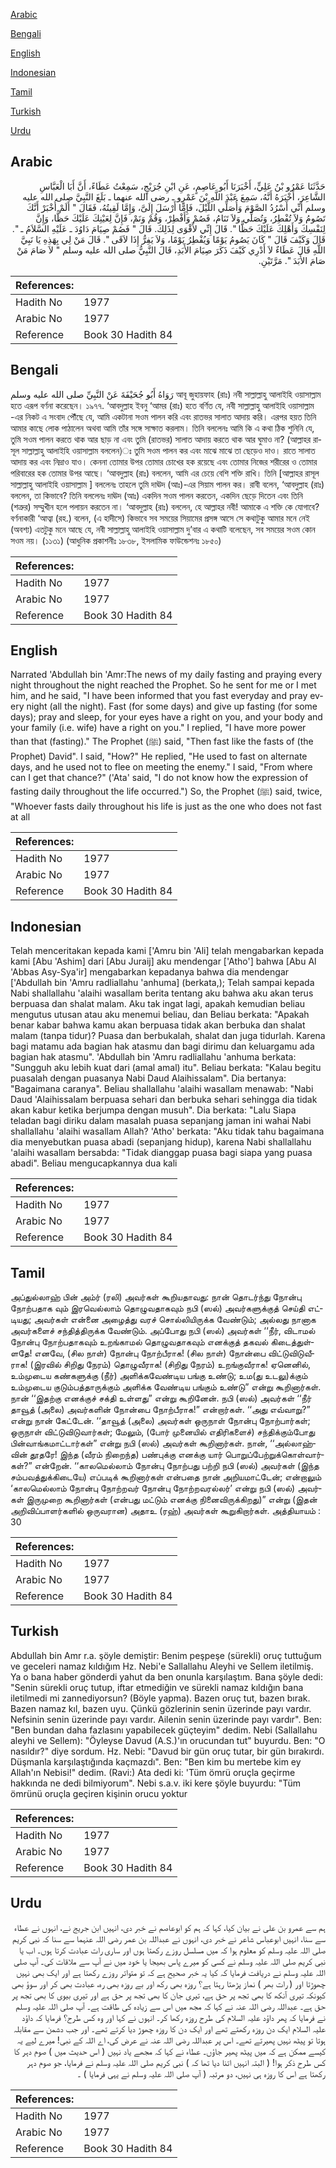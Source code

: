 [Arabic](#arabic)

[Bengali](#bengali)

[English](#english)

[Indonesian](#indonesian)

[Tamil](#tamil)

[Turkish](#turkish)

[Urdu](#urdu)

## Arabic


<div dir="rtl" lang="ar" style={{fontSize:'larger',backgroundColor:'#f8f9fa',padding:20}}>
حَدَّثَنَا عَمْرُو بْنُ عَلِيٍّ، أَخْبَرَنَا أَبُو عَاصِمٍ، عَنِ ابْنِ جُرَيْجٍ، سَمِعْتُ عَطَاءً، أَنَّ أَبَا الْعَبَّاسِ الشَّاعِرَ، أَخْبَرَهُ أَنَّهُ، سَمِعَ عَبْدَ اللَّهِ بْنَ عَمْرٍو ـ رضى الله عنهما ـ بَلَغَ النَّبِيَّ صلى الله عليه وسلم أَنِّي أَسْرُدُ الصَّوْمَ وَأُصَلِّي اللَّيْلَ، فَإِمَّا أَرْسَلَ إِلَىَّ، وَإِمَّا لَقِيتُهُ، فَقَالَ ‏"‏ أَلَمْ أُخْبَرْ أَنَّكَ تَصُومُ وَلاَ تُفْطِرُ، وَتُصَلِّي وَلاَ تَنَامُ، فَصُمْ وَأَفْطِرْ، وَقُمْ وَنَمْ، فَإِنَّ لِعَيْنِكَ عَلَيْكَ حَظًّا، وَإِنَّ لِنَفْسِكَ وَأَهْلِكَ عَلَيْكَ حَظًّا ‏"‏‏.‏ قَالَ إِنِّي لأَقْوَى لِذَلِكَ‏.‏ قَالَ ‏"‏ فَصُمْ صِيَامَ دَاوُدَ ـ عَلَيْهِ السَّلاَمُ ـ ‏"‏‏.‏ قَالَ وَكَيْفَ قَالَ ‏"‏ كَانَ يَصُومُ يَوْمًا وَيُفْطِرُ يَوْمًا، وَلاَ يَفِرُّ إِذَا لاَقَى ‏"‏‏.‏ قَالَ مَنْ لِي بِهَذِهِ يَا نَبِيَّ اللَّهِ قَالَ عَطَاءٌ لاَ أَدْرِي كَيْفَ ذَكَرَ صِيَامَ الأَبَدِ، قَالَ النَّبِيُّ صلى الله عليه وسلم ‏"‏ لاَ صَامَ مَنْ صَامَ الأَبَدَ ‏"‏‏.‏ مَرَّتَيْنِ‏.‏
</div>
<div style={{backgroundColor:'#f8f9fa',padding:20, marginBottom: 10}}><table> <thead> <tr> <th>References:</th> <th></th> </tr> </thead> <tbody><tr><td>Hadith No</td><td>1977</td></tr><tr><td>Arabic No</td><td>1977</td></tr><tr><td>Reference</td><td>Book 30 Hadith 84</td></tr></tbody></table></div>

## Bengali


<div dir="ltr" lang="bn" style={{fontSize:'larger',backgroundColor:'#f8f9fa',padding:20}}>
رَوَاهُ أَبُو جُحَيْفَةَ عَنْ النَّبِيِّ صلى الله عليه وسلم আবূ জুহায়ফাহ (রাঃ) নবী সাল্লাল্লাহু আলাইহি ওয়াসাল্লাম হতে এরূপ বর্ণনা করেছেন। ১৯৭৭. ‘আবদুল্লাহ ইবনু ‘আমর (রাঃ) হতে বর্ণিত যে, নবী সাল্লাল্লাহু আলাইহি ওয়াসাল্লাম -এর নিকট এ সংবাদ পৌঁছে যে, আমি একটানা সওম পালন করি এবং রাতভর সালাত আদায় করি। এরপর হয়ত তিনি আমার কাছে লোক পাঠালেন অথবা আমি তাঁর সঙ্গে সাক্ষাত করলাম। তিনি বললেনঃ আমি কি এ কথা ঠিক শুনিনি যে, তুমি সওম পালন করতে থাক আর ছাড় না এবং তুমি (রাতভর) সালাত আদায় করতে থাক আর ঘুমাও না? (আল্লাহর রাসূল সাল্লাল্লাহু আলাইহি ওয়াসাল্লাম বললেন)ঃ তুমি সওম পালন কর এবং মাঝে মাঝে তা ছেড়েও দাও। রাতে সালাত আদায় কর এবং নিদ্রাও যাও। কেননা তোমার উপর তোমার চোখের হক রয়েছে এবং তোমার নিজের শরীরের ও তোমার পরিবারের হক তোমার উপর আছে। ‘আবদুল্লাহ (রাঃ) বললেন, আমি এর চেয়ে বেশি শক্তি রাখি। তিনি [আল্লাহর রাসূল সাল্লাল্লাহু আলাইহি ওয়াসাল্লাম ] বললেনঃ তাহলে তুমি দাঊদ (আঃ)-এর সিয়াম পালন কর। রাবী বলেন, ‘আবদুল্লাহ (রাঃ) বললেন, তা কিভাবে? তিনি বললেনঃ দাঊদ (আঃ) একদিন সওম পালন করতেন, একদিন ছেড়ে দিতেন এবং তিনি (শত্রুর) সম্মুখীন হলে পলায়ন করতেন না। ‘আবদুল্লাহ (রাঃ) বললেন, হে আল্লাহর নবী! আমাকে এ শক্তি কে যোগাবে? বর্ণনাকারী ‘আত্বা (রহ.) বলেন, (এ হাদীসে) কিভাবে সব সময়ের সিয়ামের প্রসঙ্গ আসে সে কথাটুকু আমার মনে নেই (অবশ্য) এতটুকু মনে আছে যে, নবী সাল্লাল্লাহু আলাইহি ওয়াসাল্লাম দু’বার এ কথাটি বলেছেন, সব সময়ের সওম কোন সওম নয়। (১১৩১) (আধুনিক প্রকাশনীঃ ১৮৩৮, ইসলামিক ফাউন্ডেশনঃ ১৮৫০)
</div>
<div style={{backgroundColor:'#f8f9fa',padding:20, marginBottom: 10}}><table> <thead> <tr> <th>References:</th> <th></th> </tr> </thead> <tbody><tr><td>Hadith No</td><td>1977</td></tr><tr><td>Arabic No</td><td>1977</td></tr><tr><td>Reference</td><td>Book 30 Hadith 84</td></tr></tbody></table></div>

## English


<div dir="ltr" lang="en" style={{fontSize:'larger',backgroundColor:'#f8f9fa',padding:20}}>
Narrated 'Abdullah bin 'Amr:The news of my daily fasting and praying every night throughout the night reached the Prophet. So he sent for me or I met him, and he said, "I have been informed that you fast everyday and pray every night (all the night). Fast (for some days) and give up fasting (for some days); pray and sleep, for your eyes have a right on you, and your body and your family (i.e. wife) have a right on you." I replied, "I have more power than that (fasting)." The Prophet (ﷺ) said, "Then fast like the fasts of (the Prophet) David". I said, "How?" He replied, "He used to fast on alternate days, and he used not to flee on meeting the enemy." I said, "From where can I get that chance?" ('Ata' said, "I do not know how the expression of fasting daily throughout the life occurred.") So, the Prophet (ﷺ) said, twice, "Whoever fasts daily throughout his life is just as the one who does not fast at all
</div>
<div style={{backgroundColor:'#f8f9fa',padding:20, marginBottom: 10}}><table> <thead> <tr> <th>References:</th> <th></th> </tr> </thead> <tbody><tr><td>Hadith No</td><td>1977</td></tr><tr><td>Arabic No</td><td>1977</td></tr><tr><td>Reference</td><td>Book 30 Hadith 84</td></tr></tbody></table></div>

## Indonesian


<div dir="ltr" lang="id" style={{fontSize:'larger',backgroundColor:'#f8f9fa',padding:20}}>
Telah menceritakan kepada kami ['Amru bin 'Ali] telah mengabarkan kepada kami [Abu 'Ashim] dari [Abu Juraij] aku mendengar ['Atho'] bahwa [Abu Al 'Abbas Asy-Sya'ir] mengabarkan kepadanya bahwa dia mendengar ['Abdullah bin 'Amru radliallahu 'anhuma] (berkata,); Telah sampai kepada Nabi shallallahu 'alaihi wasallam berita tentang aku bahwa aku akan terus berpuasa dan shalat malam. Aku tak ingat lagi, apakah kemudian beliau mengutus utusan atau aku menemui beliau, dan Beliau berkata: "Apakah benar kabar bahwa kamu akan berpuasa tidak akan berbuka dan shalat malam (tanpa tidur)? Puasa dan berbukalah, shalat dan juga tidurlah. Karena bagi matamu ada bagian hak atasmu dan bagi dirimu dan keluargamu ada bagian hak atasmu". 'Abdullah bin 'Amru radliallahu 'anhuma berkata: "Sungguh aku lebih kuat dari (amal amal) itu". Beliau berkata: "Kalau begitu puasalah dengan puasanya Nabi Daud Alaihissalam". Dia bertanya: "Bagaimana caranya". Beliau shallallahu 'alaihi wasallam menawab: "Nabi Daud 'Alaihissalam berpuasa sehari dan berbuka sehari sehingga dia tidak akan kabur ketika berjumpa dengan musuh". Dia berkata: "Lalu Siapa teladan bagi diriku dalam masalah puasa sepanjang jaman ini wahai Nabi shallallahu 'alaihi wasallam Allah? 'Atho' berkata: "Aku tidak tahu bagaimana dia menyebutkan puasa abadi (sepanjang hidup), karena Nabi shallallahu 'alaihi wasallam bersabda: "Tidak dianggap puasa bagi siapa yang puasa abadi". Beliau mengucapkannya dua kali
</div>
<div style={{backgroundColor:'#f8f9fa',padding:20, marginBottom: 10}}><table> <thead> <tr> <th>References:</th> <th></th> </tr> </thead> <tbody><tr><td>Hadith No</td><td>1977</td></tr><tr><td>Arabic No</td><td>1977</td></tr><tr><td>Reference</td><td>Book 30 Hadith 84</td></tr></tbody></table></div>

## Tamil


<div dir="ltr" lang="ta" style={{fontSize:'larger',backgroundColor:'#f8f9fa',padding:20}}>
அப்துல்லாஹ் பின் அம்ர் (ரலி) அவர்கள் கூறியதாவது: நான் தொடர்ந்து நோன்பு நோற்பதாக வும் இரவெல்லாம் தொழுவதாகவும் நபி (ஸல்) அவர்களுக்குத் செய்தி எட்டியது; அவர்கள் என்னை அழைத்து வரச் சொல்லியிருக்க வேண்டும்; அல்லது நானாக அவர்களைச் சந்தித்திருக்க வேண்டும். அப்போது நபி (ஸல்) அவர்கள் ‘‘நீர், விடாமல் நோன்பு நோற்பதாகவும் உறங்காமல் தொழுவதாகவும் எனக்குத் தகவல் கிடைத்துள்ளதே! எனவே, (சில நாள்) நோன்பு நோற்பீராக! (சில நாள்) நோன்பை விட்டுவிடுவீராக! (இரவில் சிறிது நேரம்) தொழுவீராக! (சிறிது நேரம்) உறங்குவீராக! ஏனெனில், உம்முடைய கண்களுக்கு (நீர்) அளிக்கவேண்டிய பங்கு உண்டு; உம(து உடலு)க்கும் உம்முடைய குடும்பத்தாருக்கும் அளிக்க வேண்டிய பங்கும் உண்டு” என்று கூறினார்கள். நான் ‘‘இதற்கு எனக்குச் சக்தி உள்ளது” என்று கூறினேன். நபி (ஸல்) அவர்கள் ‘‘நீர் தாவூத் (அலை) அவர்களின் நோன்பை நோற்பீராக!” என்றார்கள். ‘‘அது எவ்வாறு?” என்று நான் கேட்டேன். ‘‘தாவூத் (அலை) அவர்கள் ஒருநாள் நோன்பு நோற்பார்கள்; ஒருநாள் விட்டுவிடுவார்கள்; மேலும், (போர் முனையில் எதிரிகளைச்) சந்திக்கும்போது பின்வாங்கமாட்டார்கள்” என்று நபி (ஸல்) அவர்கள் கூறினார்கள். நான், ‘‘அல்லாஹ்வின் தூதரே! இந்த (வீரம் நிறைந்த) பண்புக்கு எனக்கு யார் பொறுப்பேற்றுக்கொள்வார்கள்?” என்றேன். ‘‘காலமெல்லாம் நோன்பு நோற்பது பற்றி நபி (ஸல்) அவர்கள் (இந்த சம்பவத்துக்கிடையே) எப்படிக் கூறினார்கள் என்பதை நான் அறியமாட்டேன்; என்றாலும் ‘காலமெல்லாம் நோன்பு நோற்றவர் நோன்பு நோற்றவரல்லர்’ என்று நபி (ஸல்) அவர்கள் இருமுறை கூறினார்கள் (என்பது மட்டும் எனக்கு நினைவிருக்கிறது)” என்று (இதன் அறிவிப்பாளர்களில் ஒருவரான) அதாஉ (ரஹ்) அவர்கள் கூறுகிறார்கள். அத்தியாயம் : 30
</div>
<div style={{backgroundColor:'#f8f9fa',padding:20, marginBottom: 10}}><table> <thead> <tr> <th>References:</th> <th></th> </tr> </thead> <tbody><tr><td>Hadith No</td><td>1977</td></tr><tr><td>Arabic No</td><td>1977</td></tr><tr><td>Reference</td><td>Book 30 Hadith 84</td></tr></tbody></table></div>

## Turkish


<div dir="ltr" lang="tr" style={{fontSize:'larger',backgroundColor:'#f8f9fa',padding:20}}>
Abdullah bin Amr r.a. şöyle demiştir: Benim peşpeşe (sürekli) oruç tuttuğum ve geceleri namaz kıldığım Hz. Nebi'e Sallallahu Aleyhi ve Sellem iletilmiş. Ya o bana haber gönderdi yahut da ben onunla karşılaştım. Bana şöyle dedi: "Senin sürekli oruç tutup, iftar etmediğin ve sürekli namaz kıldığın bana iletilmedi mi zannediyorsun? (Böyle yapma). Bazen oruç tut, bazen bırak. Bazen namaz kıl, bazen uyu. Çünkü gözlerinin senin üzerinde payı vardır. Nefsinin senin üzerinde payı vardır. Ailenin senin üzerinde payı vardır". Ben: "Ben bundan daha fazlasını yapabilecek güçteyim" dedim. Nebi (Sallallahu aleyhi ve Sellem): "Öyleyse Davud (A.S.)'ın orucundan tut" buyurdu. Ben: "O nasıldır?" diye sordum. Hz. Nebi: "Davud bir gün oruç tutar, bir gün bırakırdı. Düşmanla karşılaştığında kaçmazdı". Ben: "Ben kim bu mertebe kim ey Allah'ın Nebisi!" dedim. (Ravi:) Ata dedi ki: 'Tüm ömrü oruçla geçirme hakkında ne dedi bilmiyorum". Nebi s.a.v. iki kere şöyle buyurdu: "Tüm ömrünü oruçla geçiren kişinin orucu yoktur
</div>
<div style={{backgroundColor:'#f8f9fa',padding:20, marginBottom: 10}}><table> <thead> <tr> <th>References:</th> <th></th> </tr> </thead> <tbody><tr><td>Hadith No</td><td>1977</td></tr><tr><td>Arabic No</td><td>1977</td></tr><tr><td>Reference</td><td>Book 30 Hadith 84</td></tr></tbody></table></div>

## Urdu


<div dir="rtl" lang="ur" style={{fontSize:'larger',backgroundColor:'#f8f9fa',padding:20}}>
ہم سے عمرو بن علی نے بیان کیا، کہا کہ ہم کو ابوعاصم نے خبر دی، انہیں ابن جریج نے، انہوں نے عطاء سے سنا، انہیں ابوعباس شاعر نے خبر دی، انہوں نے عبداللہ بن عمر رضی اللہ عنہما سے سنا کہ نبی کریم صلی اللہ علیہ وسلم کو معلوم ہوا کہ میں مسلسل روزے رکھتا ہوں اور ساری رات عبادت کرتا ہوں۔ اب یا نبی کریم صلی اللہ علیہ وسلم نے کسی کو میرے پاس بھیجا یا خود میں نے آپ سے ملاقات کی۔ آپ صلی اللہ علیہ وسلم نے دریافت فرمایا کہ کیا یہ خبر صحیح ہے کہ تو متواتر روزے رکھتا ہے اور ایک بھی نہیں چھوڑتا اور ( رات بھر ) نماز پڑھتا رہتا ہے؟ روزہ بھی رکھ اور بے روزہ بھی رہ، عبادت بھی کر اور سوؤ بھی کیونکہ تیری آنکھ کا بھی تجھ پر حق ہے، تیری جان کا بھی تجھ پر حق ہے اور تیری بیوی کا بھی تجھ پر حق ہے۔ عبداللہ رضی اللہ عنہ نے کہا کہ مجھ میں اس سے زیادہ کی طاقت ہے۔ آپ صلی اللہ علیہ وسلم نے فرمایا کہ پھر داؤد علیہ السلام کی طرح روزہ رکھا کر۔ انہوں نے کہا اور وہ کس طرح؟ فرمایا کہ داؤد علیہ السلام ایک دن روزہ رکھتے تھے اور ایک دن کا روزہ چھوڑ دیا کرتے تھے۔ اور جب دشمن سے مقابلہ ہوتا تو پیٹھ نہیں پھیرتے تھے۔ اس پر عبداللہ رضی اللہ عنہ نے عرض کی، اے اللہ کے نبی! میرے لیے یہ کیسے ممکن ہے کہ میں پیٹھ پھیر جاؤں۔ عطاء نے کہا کہ مجھے یاد نہیں ( اس حدیث میں ) صوم دہر کا کس طرح ذکر ہوا! ( البتہ انہیں اتنا دیا تھا کہ ) نبی کریم صلی اللہ علیہ وسلم نے فرمایا، جو صوم دہر رکھتا ہے اس کا روزہ ہی نہیں، دو مرتبہ ( آپ صلی اللہ علیہ وسلم نے یہی فرمایا ) ۔
</div>
<div style={{backgroundColor:'#f8f9fa',padding:20, marginBottom: 10}}><table> <thead> <tr> <th>References:</th> <th></th> </tr> </thead> <tbody><tr><td>Hadith No</td><td>1977</td></tr><tr><td>Arabic No</td><td>1977</td></tr><tr><td>Reference</td><td>Book 30 Hadith 84</td></tr></tbody></table></div>